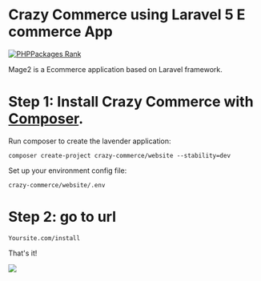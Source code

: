 # Crazy Commerce using Laravel 5 E commerce App

[![PHPPackages Rank](http://phppackages.org/p/crazy-ecommerce/website/badge/rank.svg)](http://phppackages.org/p/crazy-ecommerce/website)

Mage2 is a Ecommerce application based on Laravel framework.

# Step 1: Install Crazy Commerce with [Composer](https://getcomposer.org/download/).

Run composer to create the lavender application:

    composer create-project crazy-commerce/website --stability=dev
    
Set up your environment config file:

    crazy-commerce/website/.env    

# Step 2: go to url

    Yoursite.com/install
    
That's it!




[![](https://ga-beacon.appspot.com/UA-82113414-1/crazy-commerce?pixel)](https://github.com/crazy-commerce/website)
